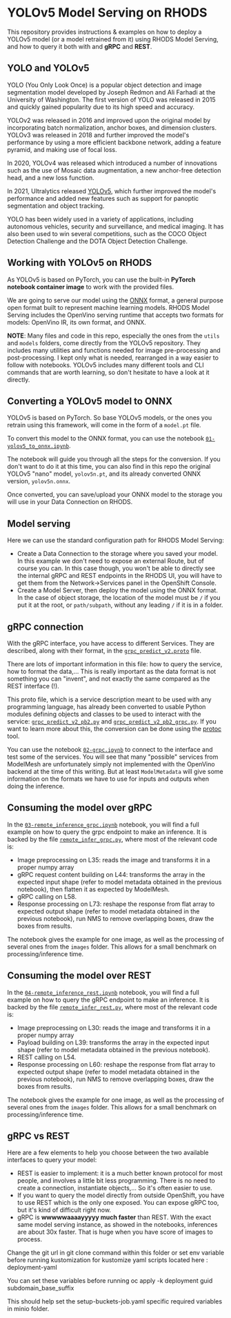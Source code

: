 # YOLOv5 Model Serving on RHODS

This repository provides instructions & examples on how to deploy a YOLOv5 model (or a model retrained from it) using RHODS Model Serving, and how to query it both with and **gRPC** and **REST**.

## YOLO and YOLOv5

YOLO (You Only Look Once) is a popular object detection and image segmentation model developed by Joseph Redmon and Ali Farhadi at the University of Washington. The first version of YOLO was released in 2015 and quickly gained popularity due to its high speed and accuracy.

YOLOv2 was released in 2016 and improved upon the original model by incorporating batch normalization, anchor boxes, and dimension clusters. YOLOv3 was released in 2018 and further improved the model's performance by using a more efficient backbone network, adding a feature pyramid, and making use of focal loss.

In 2020, YOLOv4 was released which introduced a number of innovations such as the use of Mosaic data augmentation, a new anchor-free detection head, and a new loss function.

In 2021, Ultralytics released [YOLOv5](https://github.com/ultralytics/yolov5/), which further improved the model's performance and added new features such as support for panoptic segmentation and object tracking.

YOLO has been widely used in a variety of applications, including autonomous vehicles, security and surveillance, and medical imaging. It has also been used to win several competitions, such as the COCO Object Detection Challenge and the DOTA Object Detection Challenge.

## Working with YOLOv5 on RHODS

As YOLOv5 is based on PyTorch, you can use the built-in **PyTorch notebook container image** to work with the provided files.

We are going to serve our model using the [ONNX](https://onnx.ai/) format, a general purpose open format built to represent machine learning models. RHODS Model Serving includes the OpenVino serving runtime that accepts two formats for models: OpenVino IR, its own format, and ONNX.

**NOTE**: Many files and code in this repo, especially the ones from the `utils` and `models` folders, come directly from the YOLOv5 repository. They includes many utilities and functions needed for image pre-processing and post-processing. I kept only what is needed, rearranged in a way easier to follow with notebooks. YOLOv5 includes many different tools and CLI commands that are worth learning, so don't hesitate to have a look at it directly.

## Converting a YOLOv5 model to ONNX

YOLOv5 is based on PyTorch. So base YOLOv5 models, or the ones you retrain using this framework, will come in the form of a `model.pt` file.

To convert this model to the ONNX format, you can use the notebook [`01-yolov5_to_onnx.ipynb`](01-yolov5_to_onnx.ipynb).

The notebook will guide you through all the steps for the conversion. If you don't want to do it at this time, you can also find in this repo the original YOLOv5 "nano" model, `yolov5n.pt`, and its already converted ONNX version, `yolov5n.onnx`.

Once converted, you can save/upload your ONNX model to the storage you will use in your Data Connection on RHODS.

## Model serving

Here we can use the standard configuration path for RHODS Model Serving:

- Create a Data Connection to the storage where you saved your model. In this example we don't need to expose an external Route, but of course you can. In this case though, you won't be able to directly see the internal gRPC and REST endpoints in the RHODS UI, you will have to get them from the Network->Services panel in the OpenShift Console.
- Create a Model Server, then deploy the model using the ONNX format. In the case of object storage, the location of the model must be `/` if you put it at the root, or `path/subpath`, without any leading `/` if it is in a folder.

## gRPC connection

With the gRPC interface, you have access to different Services. They are described, along with their format, in the [`grpc_predict_v2.proto`](grpc_predict_v2.proto) file.

There are lots of important information in this file: how to query the service, how to format the data,... This is really important as the data format is not something you can "invent", and not exactly the same compared as the REST interface (!).

This proto file, which is a service description meant to be used with any programming language, has already been converted to usable Python modules defining objects and classes to be used to interact with the service: [`grpc_predict_v2_pb2.py`](grpc_predict_v2_pb2.py) and [`grpc_predict_v2_pb2_grpc.py`](grpc_predict_v2_pb2_grpc.py). If you want to learn more about this, the conversion can be done using the [protoc](https://grpc.io/docs/protoc-installation/) tool.

You can use the notebook [`02-grpc.ipynb`](02-grpc.ipynb) to connect to the interface and test some of the services. You will see that many "possible" services from ModelMesh are unfortunately simply not implemented with the OpenVino backend at the time of this writing. But at least `ModelMetadata` will give some information on the formats we have to use for inputs and outputs when doing the inference.

## Consuming the model over gRPC

In the [`03-remote_inference_grpc.ipynb`](03-remote_inference_grpc.ipynb) notebook, you will find a full example on how to query the grpc endpoint to make an inference. It is backed by the file [`remote_infer_grpc.py`](remote_infer_grpc.py), where most of the relevant code is:

- Image preprocessing on L35: reads the image and transforms it in a proper numpy array
- gRPC request content building on L44: transforms the array in the expected input shape (refer to model metadata obtained in the previous notebook), then flatten it as expected by ModelMesh.
- gRPC calling on L58.
- Response processing on L73: reshape the response from flat array to expected output shape (refer to model metadata obtained in the previous notebook), run NMS to remove overlapping boxes, draw the boxes from results.

The notebook gives the example for one image, as well as the processing of several ones from the `images` folder. This allows for a small benchmark on processing/inference time.

## Consuming the model over REST

In the [`04-remote_inference_rest.ipynb`](04-remote_inference_rest.ipynb) notebook, you will find a full example on how to query the gRPC endpoint to make an inference. It is backed by the file [`remote_infer_rest.py`](remote_infer_rest.py), where most of the relevant code is:

- Image preprocessing on L30: reads the image and transforms it in a proper numpy array
- Payload building on L39: transforms the array in the expected input shape (refer to model metadata obtained in the previous notebook).
- REST calling on L54.
- Response processing on L60: reshape the response from flat array to expected output shape (refer to model metadata obtained in the previous notebook), run NMS to remove overlapping boxes, draw the boxes from results.

The notebook gives the example for one image, as well as the processing of several ones from the `images` folder. This allows for a small benchmark on processing/inference time.

## gRPC vs REST

Here are a few elements to help you choose between the two available interfaces to query your model:

- REST is easier to implement: it is a much better known protocol for most people, and involves a little bit less programming. There is no need to create a connection, instantiate objects,... So it's often easier to use.
- If you want to query the model directly from outside OpenShift, you have to use REST which is the only one exposed. You can expose gRPC too, but it's kind of difficult right now.
- gRPC is **wwwwwaaaayyyyy much faster** than REST. With the exact same model serving instance, as showed in the notebooks, inferences are about 30x faster. That is huge when you have score of images to process.

Change the git url in git clone command within this folder or set env variable before running kustomization  for kustomize yaml scripts located here : deployment-yaml

You can set these variables  before running oc apply -k deployment
guid 
subdomain_base_suffix

This should help set the setup-buckets-job.yaml specific required variables in minio folder.
